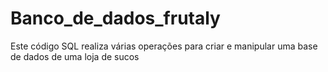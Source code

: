 # Banco_de_dados_frutaly
Este código SQL realiza várias operações para criar e manipular uma base de dados de uma loja de sucos
